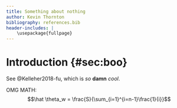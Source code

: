 ```yaml
---
title: Something about nothing
author: Kevin Thornton
bibliography: references.bib
header-includes: |
    \usepackage{fullpage}
---
```


# Introduction {#sec:boo}

See @Kelleher2018-fu, which is *so* **damn** _cool_.

OMG MATH: $$\hat \theta_w = \frac{S}{\sum_{i=1}^{i=n-1}\frac{1}{i}}$$

